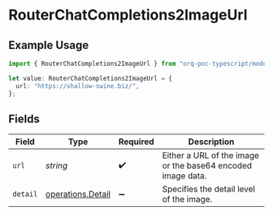 # RouterChatCompletions2ImageUrl

## Example Usage

```typescript
import { RouterChatCompletions2ImageUrl } from "orq-poc-typescript/models/operations";

let value: RouterChatCompletions2ImageUrl = {
  url: "https://shallow-swine.biz/",
};
```

## Fields

| Field                                                       | Type                                                        | Required                                                    | Description                                                 |
| ----------------------------------------------------------- | ----------------------------------------------------------- | ----------------------------------------------------------- | ----------------------------------------------------------- |
| `url`                                                       | *string*                                                    | :heavy_check_mark:                                          | Either a URL of the image or the base64 encoded image data. |
| `detail`                                                    | [operations.Detail](../../models/operations/detail.md)      | :heavy_minus_sign:                                          | Specifies the detail level of the image.                    |